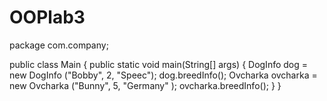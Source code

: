 # OOPlab3
package com.company;

public class  Main {
public static void main(String[] args) {
    DogInfo dog = new DogInfo ("Bobby", 2, "Speec");
    dog.breedInfo();
    Ovcharka ovcharka  = new Ovcharka ("Bunny", 5, "Germany" );
    ovcharka.breedInfo();
}
}
